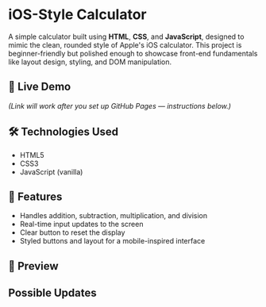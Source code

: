 # iOS-Style Calculator

A simple calculator built using **HTML**, **CSS**, and **JavaScript**, designed to mimic the clean, rounded style of Apple's iOS calculator. This project is beginner-friendly but polished enough to showcase front-end fundamentals like layout design, styling, and DOM manipulation.

## 🚀 Live Demo


_(Link will work after you set up GitHub Pages — instructions below.)_

## 🛠 Technologies Used

- HTML5
- CSS3
- JavaScript (vanilla)

## 📁 Features

- Handles addition, subtraction, multiplication, and division
- Real-time input updates to the screen
- Clear button to reset the display
- Styled buttons and layout for a mobile-inspired interface

## 📸 Preview

## Possible Updates

